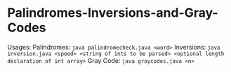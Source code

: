 # Palindromes-Inversions-and-Gray-Codes

Usages: 
Palindromes: `java palindromecheck.java <word>`
Inversions: `java inversion.java <speed> <string of ints to be parsed> <optional length declaration of int array>`
Gray Code: `java graycodes.java <n>`
